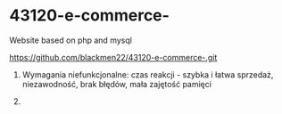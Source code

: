 # 43120-e-commerce-
Website based on php and mysql

https://github.com/blackmen22/43120-e-commerce-.git


1. Wymagania niefunkcjonalne:
czas reakcji - szybka i łatwa sprzedaż,
niezawodność, brak błędów,
mała zajętość pamięci

2. 

